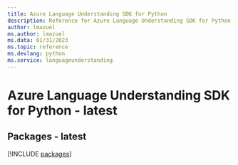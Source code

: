 ```yaml
---
title: Azure Language Understanding SDK for Python
description: Reference for Azure Language Understanding SDK for Python
author: lmazuel
ms.author: lmazuel
ms.data: 01/31/2023
ms.topic: reference
ms.devlang: python
ms.service: languageunderstanding
---
```

# Azure Language Understanding SDK for Python - latest
## Packages - latest
[!INCLUDE [packages](language-understanding-index.md)]
